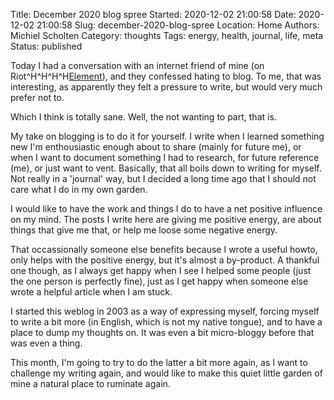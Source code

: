 Title: December 2020 blog spree
Started: 2020-12-02 21:00:58
Date: 2020-12-02 21:00:58
Slug: december-2020-blog-spree
Location: Home
Authors: Michiel Scholten
Category: thoughts
Tags: energy, health, journal, life, meta
Status: published

Today I had a conversation with an internet friend of mine (on Riot^H^H^H^H[Element](https://element.io/)), and they confessed hating to blog. To me, that was interesting, as apparently they felt a pressure to write, but would very much prefer not to.

Which I think is totally sane. Well, the not wanting to part, that is.

My take on blogging is to do it for yourself. I write when I learned something new I'm enthousiastic enough about to share (mainly for future me), or when I want to document something I had to research, for future reference (me), or just want to vent. Basically, that all boils down to writing for myself. Not really in a 'journal' way, but I decided a long time ago that I should not care what I do in my own garden.

I would like to have the work and things I do to have a net positive influence on my mind. The posts I write here are giving me positive energy, are about things that give me that, or help me loose some negative energy.

That occassionally someone else benefits because I wrote a useful howto, only helps with the positive energy, but it's almost a by-product. A thankful one though, as I always get happy when I see I helped some people (just the one person is perfectly fine), just as I get happy when someone else wrote a helpful article when I am stuck.

I started this weblog in 2003 as a way of expressing myself, forcing myself to write a bit more (in English, which is not my native tongue), and to have a place to dump my thoughts on. It was even a bit micro-bloggy before that was even a thing.

This month, I'm going to try to do the latter a bit more again, as I want to challenge my writing again, and would like to make this quiet little garden of mine a natural place to ruminate again.
